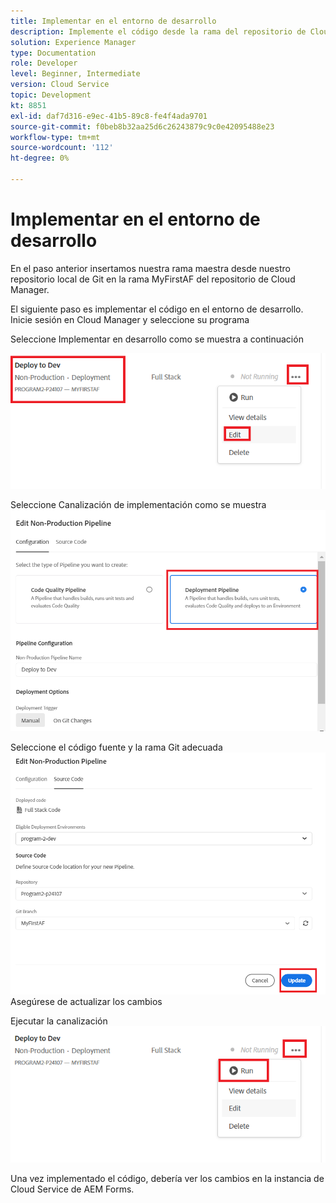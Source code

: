 ```yaml
---
title: Implementar en el entorno de desarrollo
description: Implemente el código desde la rama del repositorio de Cloud Manager
solution: Experience Manager
type: Documentation
role: Developer
level: Beginner, Intermediate
version: Cloud Service
topic: Development
kt: 8851
exl-id: daf7d316-e9ec-41b5-89c8-fe4f4ada9701
source-git-commit: f0beb8b32aa25d6c26243879c9c0e42095488e23
workflow-type: tm+mt
source-wordcount: '112'
ht-degree: 0%

---
```


# Implementar en el entorno de desarrollo

En el paso anterior insertamos nuestra rama maestra desde nuestro repositorio local de Git en la rama MyFirstAF del repositorio de Cloud Manager.

El siguiente paso es implementar el código en el entorno de desarrollo.
Inicie sesión en Cloud Manager y seleccione su programa

Seleccione Implementar en desarrollo como se muestra a continuación


![primer paso](assets/deploy-first-step1.png)


Seleccione Canalización de implementación como se muestra
![primer paso](assets/deploy1.png)

Seleccione el código fuente y la rama Git adecuada
![primer paso](assets/deploy2.png)
Asegúrese de actualizar los cambios

Ejecutar la canalización
![run-pipeline](assets/run-pipeline.png)

Una vez implementado el código, debería ver los cambios en la instancia de Cloud Service de AEM Forms.
